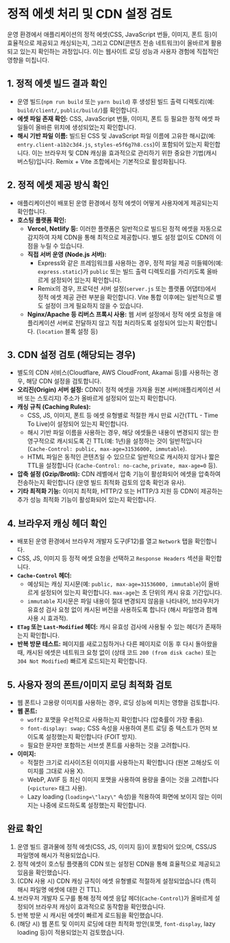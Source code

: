 # 정적 에셋 처리 및 CDN 설정 검토

운영 환경에서 애플리케이션의 정적 에셋(CSS, JavaScript 번들, 이미지, 폰트 등)이 효율적으로 제공되고 캐싱되는지, 그리고 CDN(콘텐츠 전송 네트워크)이 올바르게 활용되고 있는지 확인하는 과정입니다. 이는 웹사이트 로딩 성능과 사용자 경험에 직접적인 영향을 미칩니다.

## 1. 정적 에셋 빌드 결과 확인

-   운영 빌드(`npm run build` 또는 `yarn build`) 후 생성된 빌드 출력 디렉토리(예: `build/client/`, `public/build/`)를 확인합니다.
-   **에셋 파일 존재 확인:** CSS, JavaScript 번들, 이미지, 폰트 등 필요한 정적 에셋 파일들이 올바른 위치에 생성되었는지 확인합니다.
-   **해시 기반 파일 이름:** 빌드된 CSS 및 JavaScript 파일 이름에 고유한 해시값(예: `entry.client-a1b2c3d4.js`, `styles-e5f6g7h8.css`)이 포함되어 있는지 확인합니다. 이는 브라우저 및 CDN 캐싱을 효과적으로 관리하기 위한 중요한 기법(캐시 버스팅)입니다. Remix + Vite 조합에서는 기본적으로 활성화됩니다.

## 2. 정적 에셋 제공 방식 확인

-   애플리케이션이 배포된 운영 환경에서 정적 에셋이 어떻게 사용자에게 제공되는지 확인합니다.
-   **호스팅 플랫폼 확인:**
    -   **Vercel, Netlify 등:** 이러한 플랫폼은 일반적으로 빌드된 정적 에셋을 자동으로 감지하여 자체 CDN을 통해 최적으로 제공합니다. 별도 설정 없이도 CDN의 이점을 누릴 수 있습니다.
    -   **직접 서버 운영 (Node.js 서버):**
        -   Express와 같은 프레임워크를 사용하는 경우, 정적 파일 제공 미들웨어(예: `express.static`)가 `public` 또는 빌드 출력 디렉토리를 가리키도록 올바르게 설정되어 있는지 확인합니다.
        -   Remix의 경우, 프로덕션 서버 설정(`server.js` 또는 플랫폼 어댑터)에서 정적 에셋 제공 관련 부분을 확인합니다. Vite 통합 이후에는 일반적으로 별도 설정이 크게 필요하지 않을 수 있습니다.
    -   **Nginx/Apache 등 리버스 프록시 사용:** 웹 서버 설정에서 정적 에셋 요청을 애플리케이션 서버로 전달하지 않고 직접 처리하도록 설정되어 있는지 확인합니다. (`location` 블록 설정 등)

## 3. CDN 설정 검토 (해당되는 경우)

-   별도의 CDN 서비스(Cloudflare, AWS CloudFront, Akamai 등)를 사용하는 경우, 해당 CDN 설정을 검토합니다.
-   **오리진(Origin) 서버 설정:** CDN이 정적 에셋을 가져올 원본 서버(애플리케이션 서버 또는 스토리지) 주소가 올바르게 설정되어 있는지 확인합니다.
-   **캐싱 규칙 (Caching Rules):**
    -   CSS, JS, 이미지, 폰트 등 에셋 유형별로 적절한 캐시 만료 시간(TTL - Time To Live)이 설정되어 있는지 확인합니다.
    -   해시 기반 파일 이름을 사용하는 경우, 해당 에셋들은 내용이 변경되지 않는 한 영구적으로 캐시되도록 긴 TTL(예: 1년)을 설정하는 것이 일반적입니다 (`Cache-Control: public, max-age=31536000, immutable`).
    -   HTML 파일은 동적인 콘텐츠일 수 있으므로 일반적으로 캐시하지 않거나 짧은 TTL을 설정합니다 (`Cache-Control: no-cache`, `private, max-age=0` 등).
-   **압축 설정 (Gzip/Brotli):** CDN 레벨에서 압축 기능이 활성화되어 에셋을 압축하여 전송하는지 확인합니다 (운영 빌드 최적화 검토의 압축 확인과 유사).
-   **기타 최적화 기능:** 이미지 최적화, HTTP/2 또는 HTTP/3 지원 등 CDN이 제공하는 추가 성능 최적화 기능이 활성화되어 있는지 확인합니다.

## 4. 브라우저 캐싱 헤더 확인

-   배포된 운영 환경에서 브라우저 개발자 도구(F12)를 열고 `Network` 탭을 확인합니다.
-   CSS, JS, 이미지 등 정적 에셋 요청을 선택하고 `Response Headers` 섹션을 확인합니다.
-   **`Cache-Control` 헤더:**
    -   예상되는 캐싱 지시문(예: `public, max-age=31536000, immutable`)이 올바르게 설정되어 있는지 확인합니다. `max-age`는 초 단위의 캐시 유효 기간입니다.
    -   `immutable` 지시문은 파일 내용이 절대 변경되지 않음을 나타내어, 브라우저가 유효성 검사 요청 없이 캐시된 버전을 사용하도록 합니다 (해시 파일명과 함께 사용 시 효과적).
-   **`ETag` 또는 `Last-Modified` 헤더:** 캐시 유효성 검사에 사용될 수 있는 헤더가 존재하는지 확인합니다.
-   **반복 방문 테스트:** 페이지를 새로고침하거나 다른 페이지로 이동 후 다시 돌아왔을 때, 캐시된 에셋은 네트워크 요청 없이 (상태 코드 `200 (from disk cache)` 또는 `304 Not Modified`) 빠르게 로드되는지 확인합니다.

## 5. 사용자 정의 폰트/이미지 로딩 최적화 검토

-   웹 폰트나 고용량 이미지를 사용하는 경우, 로딩 성능에 미치는 영향을 검토합니다.
-   **웹 폰트:**
    -   `woff2` 포맷을 우선적으로 사용하는지 확인합니다 (압축률이 가장 좋음).
    -   `font-display: swap;` CSS 속성을 사용하여 폰트 로딩 중 텍스트가 먼저 보이도록 설정했는지 확인합니다 (FOIT 방지).
    -   필요한 문자만 포함하는 서브셋 폰트를 사용하는 것을 고려합니다.
-   **이미지:**
    -   적절한 크기로 리사이즈된 이미지를 사용하는지 확인합니다 (원본 고해상도 이미지를 그대로 사용 X).
    -   WebP, AVIF 등 최신 이미지 포맷을 사용하여 용량을 줄이는 것을 고려합니다 (`<picture>` 태그 사용).
    -   Lazy loading (`loading=\"lazy\"` 속성)을 적용하여 화면에 보이지 않는 이미지는 나중에 로드하도록 설정했는지 확인합니다.

## 완료 확인

1.  운영 빌드 결과물에 정적 에셋(CSS, JS, 이미지 등)이 포함되어 있으며, CSS/JS 파일명에 해시가 적용되었습니다.
2.  정적 에셋이 호스팅 플랫폼의 CDN 또는 설정된 CDN을 통해 효율적으로 제공되고 있음을 확인했습니다.
3.  (CDN 사용 시) CDN 캐싱 규칙이 에셋 유형별로 적절하게 설정되었습니다 (특히 해시 파일명 에셋에 대한 긴 TTL).
4.  브라우저 개발자 도구를 통해 정적 에셋 응답 헤더(`Cache-Control`)가 올바르게 설정되어 브라우저 캐싱이 효과적으로 동작함을 확인했습니다.
5.  반복 방문 시 캐시된 에셋이 빠르게 로드됨을 확인했습니다.
6.  (해당 시) 웹 폰트 및 이미지 로딩에 대한 최적화 방안(포맷, `font-display`, lazy loading 등)이 적용되었는지 검토했습니다. 